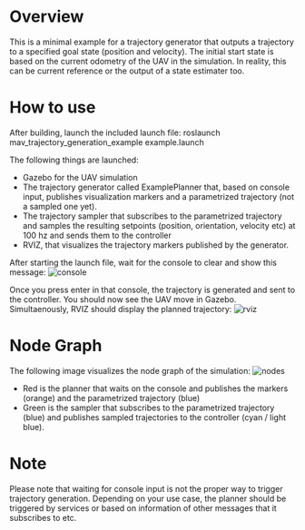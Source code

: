 # Overview
This is a minimal example for a trajectory generator that outputs a trajectory to a specified goal state (position and velocity).
The initial start state is based on the current odometry of the UAV in the simulation. In reality, this can be current reference or the output of a state estimater too.

# How to use
After building, launch the included launch file:
roslaunch mav_trajectory_generation_example example.launch

The following things are launched:
* Gazebo for the UAV simulation
* The trajectory generator called ExamplePlanner that, based on console input, publishes visualization markers and a parametrized trajectory (not a sampled one yet). 
* The trajectory sampler that subscribes to the parametrized trajectory and samples the resulting setpoints (position, orientation, velocity etc) at 100 hz and sends them to the controller
* RVIZ, that visualizes the trajectory markers published by the generator.

After starting the launch file, wait for the console to clear and show this message:
![console](https://raw.githubusercontent.com/ethz-asl/mav_trajectory_generation/feature/example_planner/mav_trajectory_generation_example/img/console.png)


Once you press enter in that console, the trajectory is generated and sent to the controller. You should now see the UAV move in Gazebo. Simultaenously, RVIZ should display the planned trajectory:
![rviz](https://raw.githubusercontent.com/ethz-asl/mav_trajectory_generation/feature/example_planner/mav_trajectory_generation_example/img/traject_rviz.png)


# Node Graph
The following image visualizes the node graph of the simulation:
![nodes](https://raw.githubusercontent.com/ethz-asl/mav_trajectory_generation/feature/example_planner/mav_trajectory_generation_example/img/nodes.png)



* Red is the planner that waits on the console and publishes the markers (orange) and the parametrized trajectory (blue)
* Green is the sampler that subscribes to the parametrized trajectory (blue) and publishes sampled trajectories to the controller (cyan / light blue).

# Note
Please note that waiting for console input is not the proper way to trigger trajectory generation. Depending on your use case, the planner should be triggered by services or based on information of other messages that it subscribes to etc.
